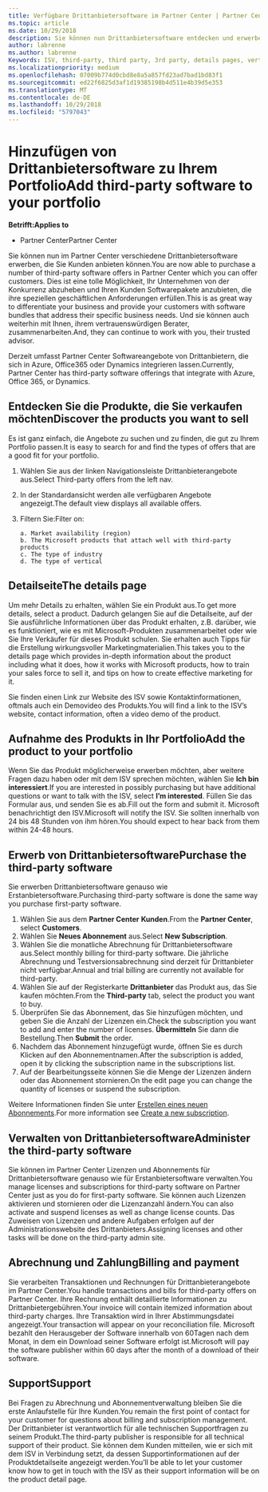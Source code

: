 ```yaml
---
title: Verfügbare Drittanbietersoftware im Partner Center | Partner Center
ms.topic: article
ms.date: 10/29/2018
description: Sie können nun Drittanbietersoftware entdecken und erwerben, um diese Ihrem Portfolio hinzuzufügen, das Sie Kunden anbieten.
author: labrenne
ms.author: labrenne
Keywords: ISV, third-party, third party, 3rd party, details pages, vertical software, software publisher
ms.localizationpriority: medium
ms.openlocfilehash: 07009b774d0cbd8e8a5a857fd23ad7bad1bd83f1
ms.sourcegitcommit: ed22f6825d3af1d19385198b4d511e4b39d5e353
ms.translationtype: MT
ms.contentlocale: de-DE
ms.lasthandoff: 10/29/2018
ms.locfileid: "5797043"
---
```

# <a name="add-third-party-software-to-your-portfolio"></a><span data-ttu-id="d682a-103">Hinzufügen von Drittanbietersoftware zu Ihrem Portfolio</span><span class="sxs-lookup"><span data-stu-id="d682a-103">Add third-party software to your portfolio</span></span>

**<span data-ttu-id="d682a-104">Betrifft:</span><span class="sxs-lookup"><span data-stu-id="d682a-104">Applies to</span></span>** 

- <span data-ttu-id="d682a-105">Partner Center</span><span class="sxs-lookup"><span data-stu-id="d682a-105">Partner Center</span></span>


<span data-ttu-id="d682a-106">Sie können nun im Partner Center verschiedene Drittanbietersoftware erwerben, die Sie Kunden anbieten können.</span><span class="sxs-lookup"><span data-stu-id="d682a-106">You are now able to purchase a number of third-party software offers in Partner Center which you can offer customers.</span></span> <span data-ttu-id="d682a-107">Dies ist eine tolle Möglichkeit, Ihr Unternehmen von der Konkurrenz abzuheben und Ihren Kunden Softwarepakete anzubieten, die ihre speziellen geschäftlichen Anforderungen erfüllen.</span><span class="sxs-lookup"><span data-stu-id="d682a-107">This is as great way to differentiate your business and provide your customers with software bundles that address their specific business needs.</span></span> <span data-ttu-id="d682a-108">Und sie können auch weiterhin mit Ihnen, ihrem vertrauenswürdigen Berater, zusammenarbeiten.</span><span class="sxs-lookup"><span data-stu-id="d682a-108">And, they can continue to work with you, their trusted advisor.</span></span>

<span data-ttu-id="d682a-109">Derzeit umfasst Partner Center Softwareangebote von Drittanbietern, die sich in Azure, Office365 oder Dynamics integrieren lassen.</span><span class="sxs-lookup"><span data-stu-id="d682a-109">Currently, Partner Center has third-party software offerings that integrate with Azure, Office 365, or Dynamics.</span></span>

## <a name="discover-the-products-you-want-to-sell"></a><span data-ttu-id="d682a-110">Entdecken Sie die Produkte, die Sie verkaufen möchten</span><span class="sxs-lookup"><span data-stu-id="d682a-110">Discover the products you want to sell</span></span>

<span data-ttu-id="d682a-111">Es ist ganz einfach, die Angebote zu suchen und zu finden, die gut zu Ihrem Portfolio passen.</span><span class="sxs-lookup"><span data-stu-id="d682a-111">It is easy to search for and find the types of offers that are a good fit for your portfolio.</span></span> 
1.  <span data-ttu-id="d682a-112">Wählen Sie aus der linken Navigationsleiste Drittanbieterangebote aus.</span><span class="sxs-lookup"><span data-stu-id="d682a-112">Select Third-party offers from the left nav.</span></span> 
2.  <span data-ttu-id="d682a-113">In der Standardansicht werden alle verfügbaren Angebote angezeigt.</span><span class="sxs-lookup"><span data-stu-id="d682a-113">The default view displays all available offers.</span></span> 
3.  <span data-ttu-id="d682a-114">Filtern Sie:</span><span class="sxs-lookup"><span data-stu-id="d682a-114">Filter on:</span></span>

        a. Market availability (region) 
        b. The Microsoft products that attach well with third-party products  
        c. The type of industry 
        d. The type of vertical 

## <a name="the-details-page"></a><span data-ttu-id="d682a-115">Detailseite</span><span class="sxs-lookup"><span data-stu-id="d682a-115">The details page</span></span>

<span data-ttu-id="d682a-116">Um mehr Details zu erhalten, wählen Sie ein Produkt aus.</span><span class="sxs-lookup"><span data-stu-id="d682a-116">To get more details, select a product.</span></span> <span data-ttu-id="d682a-117">Dadurch gelangen Sie auf die Detailseite, auf der Sie ausführliche Informationen über das Produkt erhalten, z.B. darüber, wie es funktioniert, wie es mit Microsoft-Produkten zusammenarbeitet oder wie Sie Ihre Verkäufer für dieses Produkt schulen. Sie erhalten auch Tipps für die Erstellung wirkungsvoller Marketingmaterialien.</span><span class="sxs-lookup"><span data-stu-id="d682a-117">This takes you to the details page which provides in-depth information about the product including what it does, how it works with Microsoft products, how to train your sales force to sell it, and tips on how to create effective marketing for it.</span></span> 

<span data-ttu-id="d682a-118">Sie finden einen Link zur Website des ISV sowie Kontaktinformationen, oftmals auch ein Demovideo des Produkts.</span><span class="sxs-lookup"><span data-stu-id="d682a-118">You will find a link to the ISV’s website, contact information, often a video demo of the product.</span></span> 

## <a name="add-the-product-to-your-portfolio"></a><span data-ttu-id="d682a-119">Aufnahme des Produkts in Ihr Portfolio</span><span class="sxs-lookup"><span data-stu-id="d682a-119">Add the product to your portfolio</span></span>

<span data-ttu-id="d682a-120">Wenn Sie das Produkt möglicherweise erwerben möchten, aber weitere Fragen dazu haben oder mit dem ISV sprechen möchten, wählen Sie **Ich bin interessiert**.</span><span class="sxs-lookup"><span data-stu-id="d682a-120">If you are interested in possibly purchasing but have additional questions or want to talk with the ISV, select **I’m interested**.</span></span> <span data-ttu-id="d682a-121">Füllen Sie das Formular aus, und senden Sie es ab.</span><span class="sxs-lookup"><span data-stu-id="d682a-121">Fill out the form and submit it.</span></span> <span data-ttu-id="d682a-122">Microsoft benachrichtigt den ISV.</span><span class="sxs-lookup"><span data-stu-id="d682a-122">Microsoft will notify the ISV.</span></span> <span data-ttu-id="d682a-123">Sie sollten innerhalb von 24 bis 48 Stunden von ihm hören.</span><span class="sxs-lookup"><span data-stu-id="d682a-123">You should expect to hear back from them within 24-48 hours.</span></span> 

## <a name="purchase-the-third-party-software"></a><span data-ttu-id="d682a-124">Erwerb von Drittanbietersoftware</span><span class="sxs-lookup"><span data-stu-id="d682a-124">Purchase the third-party software</span></span>

<span data-ttu-id="d682a-125">Sie erwerben Drittanbietersoftware genauso wie Erstanbietersoftware.</span><span class="sxs-lookup"><span data-stu-id="d682a-125">Purchasing third-party software is done the same way you purchase first-party software.</span></span> 

1.  <span data-ttu-id="d682a-126">Wählen Sie aus dem **Partner Center** **Kunden**.</span><span class="sxs-lookup"><span data-stu-id="d682a-126">From the **Partner Center**, select **Customers**.</span></span>
2.  <span data-ttu-id="d682a-127">Wählen Sie **Neues Abonnement** aus.</span><span class="sxs-lookup"><span data-stu-id="d682a-127">Select **New Subscription**.</span></span>
3.  <span data-ttu-id="d682a-128">Wählen Sie die monatliche Abrechnung für Drittanbietersoftware aus.</span><span class="sxs-lookup"><span data-stu-id="d682a-128">Select monthly billing for third-party software.</span></span> <span data-ttu-id="d682a-129">Die jährliche Abrechnung und Testversionsabrechnung sind derzeit für Drittanbieter nicht verfügbar.</span><span class="sxs-lookup"><span data-stu-id="d682a-129">Annual and trial billing are currently not available for third-party.</span></span>
4.  <span data-ttu-id="d682a-130">Wählen Sie auf der Registerkarte **Drittanbieter** das Produkt aus, das Sie kaufen möchten.</span><span class="sxs-lookup"><span data-stu-id="d682a-130">From the **Third-party** tab, select the product you want to buy.</span></span>
5.  <span data-ttu-id="d682a-131">Überprüfen Sie das Abonnement, das Sie hinzufügen möchten, und geben Sie die Anzahl der Lizenzen ein.</span><span class="sxs-lookup"><span data-stu-id="d682a-131">Check the subscription you want to add and enter the number of licenses.</span></span> <span data-ttu-id="d682a-132">**Übermitteln** Sie dann die Bestellung.</span><span class="sxs-lookup"><span data-stu-id="d682a-132">Then **Submit** the order.</span></span>
6.  <span data-ttu-id="d682a-133">Nachdem das Abonnement hinzugefügt wurde, öffnen Sie es durch Klicken auf den Abonnementnamen.</span><span class="sxs-lookup"><span data-stu-id="d682a-133">After the subscription is added, open it by clicking the subscription name in the subscriptions list.</span></span> 
7.  <span data-ttu-id="d682a-134">Auf der Bearbeitungsseite können Sie die Menge der Lizenzen ändern oder das Abonnement stornieren.</span><span class="sxs-lookup"><span data-stu-id="d682a-134">On the edit page you can change the quantity of licenses or suspend the subscription.</span></span>

<span data-ttu-id="d682a-135">Weitere Informationen finden Sie unter [Erstellen eines neuen Abonnements](create-a-new-subscription.md).</span><span class="sxs-lookup"><span data-stu-id="d682a-135">For more information see [Create a new subscription](create-a-new-subscription.md).</span></span>

## <a name="administer-the-third-party-software"></a><span data-ttu-id="d682a-136">Verwalten von Drittanbietersoftware</span><span class="sxs-lookup"><span data-stu-id="d682a-136">Administer the third-party software</span></span>

<span data-ttu-id="d682a-137">Sie können im Partner Center Lizenzen und Abonnements für Drittanbietersoftware genauso wie für Erstanbietersoftware verwalten.</span><span class="sxs-lookup"><span data-stu-id="d682a-137">You manage licenses and subscriptions for third-party software on Partner Center just as you do for first-party software.</span></span> <span data-ttu-id="d682a-138">Sie können auch Lizenzen aktivieren und stornieren oder die Lizenzanzahl ändern.</span><span class="sxs-lookup"><span data-stu-id="d682a-138">You can also activate and suspend licenses as well as change license counts.</span></span> <span data-ttu-id="d682a-139">Das Zuweisen von Lizenzen und andere Aufgaben erfolgen auf der Administrationswebsite des Drittanbieters.</span><span class="sxs-lookup"><span data-stu-id="d682a-139">Assigning licenses and other tasks will be done on the third-party admin site.</span></span>

## <a name="billing-and-payment"></a><span data-ttu-id="d682a-140">Abrechnung und Zahlung</span><span class="sxs-lookup"><span data-stu-id="d682a-140">Billing and payment</span></span>

<span data-ttu-id="d682a-141">Sie verarbeiten Transaktionen und Rechnungen für Drittanbieterangebote im Partner Center.</span><span class="sxs-lookup"><span data-stu-id="d682a-141">You handle transactions and bills for third-party offers on Partner Center.</span></span> <span data-ttu-id="d682a-142">Ihre Rechnung enthält detaillierte Informationen zu Drittanbietergebühren.</span><span class="sxs-lookup"><span data-stu-id="d682a-142">Your invoice will contain itemized information about third-party charges.</span></span> <span data-ttu-id="d682a-143">Ihre Transaktion wird in Ihrer Abstimmungsdatei angezeigt.</span><span class="sxs-lookup"><span data-stu-id="d682a-143">Your transaction will appear on your reconciliation file.</span></span> <span data-ttu-id="d682a-144">Microsoft bezahlt den Herausgeber der Software innerhalb von 60Tagen nach dem Monat, in dem ein Download seiner Software erfolgt ist.</span><span class="sxs-lookup"><span data-stu-id="d682a-144">Microsoft will pay the software publisher within 60 days after the month of a download of their software.</span></span> 

## <a name="support"></a><span data-ttu-id="d682a-145">Support</span><span class="sxs-lookup"><span data-stu-id="d682a-145">Support</span></span>

<span data-ttu-id="d682a-146">Bei Fragen zu Abrechnung und Abonnementverwaltung bleiben Sie die erste Anlaufstelle für Ihre Kunden.</span><span class="sxs-lookup"><span data-stu-id="d682a-146">You remain the first point of contact for your customer for questions about billing and subscription management.</span></span> <span data-ttu-id="d682a-147">Der Drittanbieter ist verantwortlich für alle technischen Supportfragen zu seinem Produkt.</span><span class="sxs-lookup"><span data-stu-id="d682a-147">The third-party publisher is responsible for all technical support of their product.</span></span> <span data-ttu-id="d682a-148">Sie können dem Kunden mitteilen, wie er sich mit dem ISV in Verbindung setzt, da dessen Supportinformationen auf der Produktdetailseite angezeigt werden.</span><span class="sxs-lookup"><span data-stu-id="d682a-148">You’ll be able to let your customer know how to get in touch with the ISV as their support information will be on the product detail page.</span></span>

